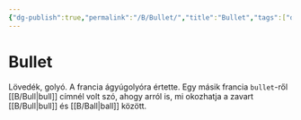 ```yaml
---
{"dg-publish":true,"permalink":"/B/Bullet/","title":"Bullet","tags":["dg_uploaded"],"created":"2023-11-29T02:22","updated":"2023-11-29T02:22"}
---
```



# Bullet

Lövedék, golyó. A francia ágyúgolyóra értette. Egy másik francia `bullet`-ről [[B/Bull\|bull]] címnél volt szó, ahogy arról is, mi okozhatja a zavart [[B/Bull\|bull]] és [[B/Ball\|ball]] között.  